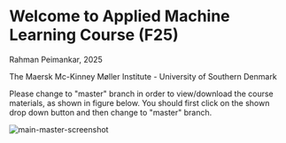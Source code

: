 # Welcome to Applied Machine Learning Course (F25)

Rahman Peimankar, 2025

The Maersk Mc-Kinney Møller Institute - University of Southern Denmark

Please change to "master" branch in order to view/download the course materials, as shown in figure below. You should first click on the shown drop down button and then change to "master" branch.

![main-master-screenshot](https://user-images.githubusercontent.com/15021010/152686708-b96d9c83-79d4-401f-8162-f8e9b992b5a5.png)
